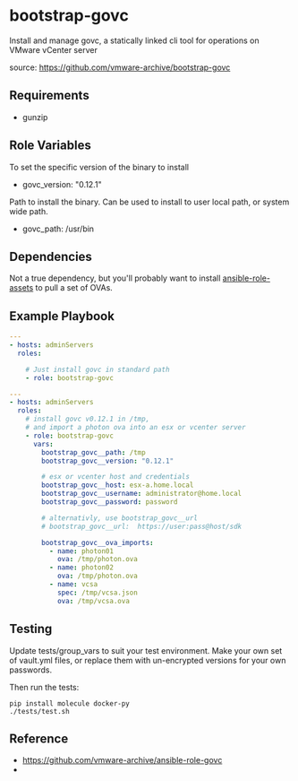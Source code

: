 # bootstrap-govc

Install and manage govc, a statically linked cli tool for operations on VMware vCenter server

source: https://github.com/vmware-archive/bootstrap-govc

## Requirements

- gunzip

## Role Variables

To set the specific version of the binary to install
- govc\_version: "0.12.1"

Path to install the binary.  Can be used to install to user local path, or system wide path.
- govc\_path: /usr/bin

## Dependencies

Not a true dependency, but you'll probably want to install [ansible-role-assets](../ansible-role-assets)
to pull a set of OVAs.


## Example Playbook

```yaml
---
- hosts: adminServers
  roles:

    # Just install govc in standard path
    - role: bootstrap-govc
```

```yaml
---
- hosts: adminServers
  roles:
    # install govc v0.12.1 in /tmp,
    # and import a photon ova into an esx or vcenter server
    - role: bootstrap-govc
      vars:
        bootstrap_govc__path: /tmp
        bootstrap_govc__version: "0.12.1"

        # esx or vcenter host and credentials
        bootstrap_govc__host: esx-a.home.local
        bootstrap_govc__username: administrator@home.local
        bootstrap_govc__password: password

        # alternativly, use bootstrap_govc__url
        # bootstrap_govc__url:  https://user:pass@host/sdk

        bootstrap_govc__ova_imports:
          - name: photon01
            ova: /tmp/photon.ova
          - name: photon02
            ova: /tmp/photon.ova
          - name: vcsa
            spec: /tmp/vcsa.json
            ova: /tmp/vcsa.ova


```

## Testing

Update tests/group_vars to suit your test environment.  Make your own set of 
vault.yml files, or replace them with un-encrypted versions for your own passwords.

Then run the tests:

    pip install molecule docker-py
    ./tests/test.sh
    
## Reference

- https://github.com/vmware-archive/ansible-role-govc
- 
